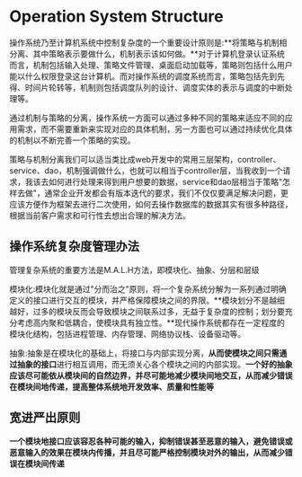 # Operation System Structure

操作系统乃至计算机系统中控制复杂度的一个重要设计原则是:**将策略与机制相分离、其中策略表示要做什么，机制表示该如何做。**对于计算机登录认证系统而言，机制包括输入处理、策略文件管理、桌面启动加载等，策略则包括什么用户能以什么权限登录这台计算机。而对操作系统的调度系统而言，策略包括先到先得、时间片轮转等，机制则包括调度队列的设计、调度实体的表示与调度的中断处理等。

通过机制与策略的分离，操作系统一方面可以通过多种不同的策略来适应不同的应用需求，而不需要重新来实现对应的具体机制，另一方面也可以通过持续优化具体的机制以不断完善一个策略的实现。

策略与机制分离我们可以适当类比成web开发中的常用三层架构，controller、service、dao，机制强调做什么，也就可以相当于controller层，当我收到一个请求，我该去如何进行处理来得到用户想要的数据，service和dao层相当于策略"怎样去做"，通常企业开发都会有版本迭代的要求，我们不仅仅要满足解决问题，更应该方便作为框架去进行二次使用，如何去操作数据库的数据其实有很多种路径，根据当前客户需求和可行性去想出合理的解决方法。


## 操作系统复杂度管理办法

管理复杂系统的重要方法是M.A.L.H方法，即模块化、抽象、分层和层级

模块化:模块化就是通过"分而治之"原则，将一个复杂系统分解为一系列通过明确定义的接口进行交互的模块，并严格保障模块之间的界限。**模块划分不是越细越好，过多的模块反而会导致模块之间联系过多，无益于复杂度的控制；划分要充分考虑高内聚和低耦合，使模块具有独立性。**现代操作系统都存在一定程度的模块化结构，包括进程管理、内存管理、网络协议栈、设备驱动等。

抽象:抽象是在模块化的基础上，将接口与内部实现分离，**从而使模块之间只需通过抽象的接口**进行相互调用，而无须关心各个模块之间的内部实现。**一个好的抽象应该尽可能依从模块间的自然边界，并尽可能地减少模块间地交互，从而减少错误在模块间地传递，提高整体系统地开发效率、质量和性能等**


## 宽进严出原则

**一个模块地接口应该容忍各种可能的输入，抑制错误甚至恶意的输入，避免错误或恶意输入的效果在模块内传播，并且尽可能严格控制模块对外的输出，从而减少错误在模块间传递**

